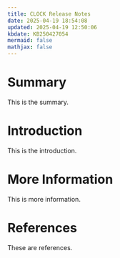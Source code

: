 ```yaml
---
title: CLOCK Release Notes
date: 2025-04-19 18:54:08
updated: 2025-04-19 12:50:06
kbdate: KB250427054
mermaid: false
mathjax: false
---
```


# Summary

This is the summary.

# Introduction

This is the introduction.

# More Information

This is more information.

# References

These are references.


